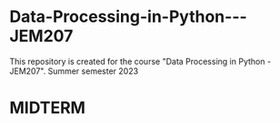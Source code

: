 # Data-Processing-in-Python---JEM207
This repository is created for the course "Data Processing in Python - JEM207". Summer semester 2023



# MIDTERM

